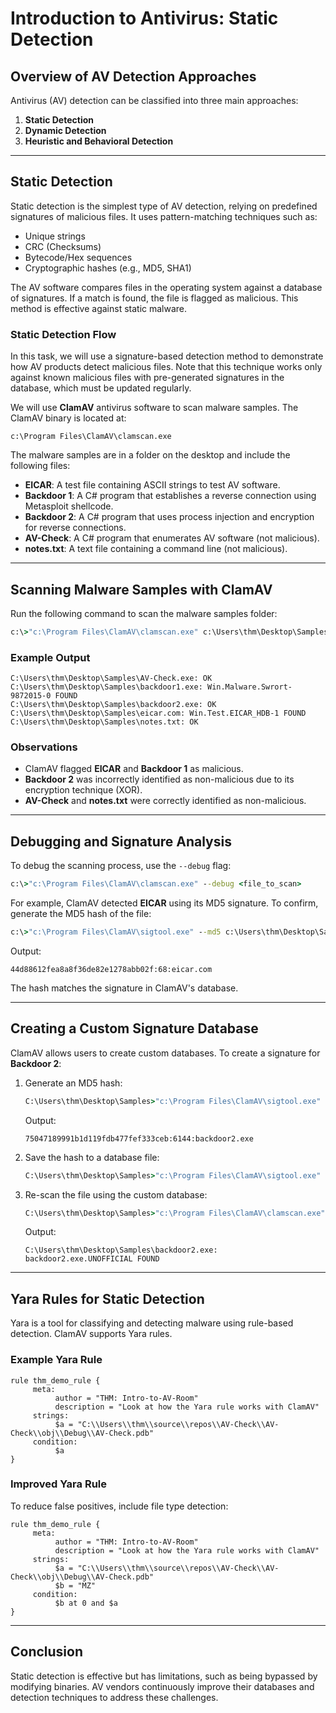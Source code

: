 # Introduction to Antivirus: Static Detection

## Overview of AV Detection Approaches

Antivirus (AV) detection can be classified into three main approaches:

1. **Static Detection**
2. **Dynamic Detection**
3. **Heuristic and Behavioral Detection**

---

## Static Detection

Static detection is the simplest type of AV detection, relying on predefined signatures of malicious files. It uses pattern-matching techniques such as:

- Unique strings
- CRC (Checksums)
- Bytecode/Hex sequences
- Cryptographic hashes (e.g., MD5, SHA1)

The AV software compares files in the operating system against a database of signatures. If a match is found, the file is flagged as malicious. This method is effective against static malware.

### Static Detection Flow

In this task, we will use a signature-based detection method to demonstrate how AV products detect malicious files. Note that this technique works only against known malicious files with pre-generated signatures in the database, which must be updated regularly.

We will use **ClamAV** antivirus software to scan malware samples. The ClamAV binary is located at:

```
c:\Program Files\ClamAV\clamscan.exe
```

The malware samples are in a folder on the desktop and include the following files:

- **EICAR**: A test file containing ASCII strings to test AV software.
- **Backdoor 1**: A C# program that establishes a reverse connection using Metasploit shellcode.
- **Backdoor 2**: A C# program that uses process injection and encryption for reverse connections.
- **AV-Check**: A C# program that enumerates AV software (not malicious).
- **notes.txt**: A text file containing a command line (not malicious).

---

## Scanning Malware Samples with ClamAV

Run the following command to scan the malware samples folder:

```cmd
c:\>"c:\Program Files\ClamAV\clamscan.exe" c:\Users\thm\Desktop\Samples
```

### Example Output

```plaintext
C:\Users\thm\Desktop\Samples\AV-Check.exe: OK
C:\Users\thm\Desktop\Samples\backdoor1.exe: Win.Malware.Swrort-9872015-0 FOUND
C:\Users\thm\Desktop\Samples\backdoor2.exe: OK
C:\Users\thm\Desktop\Samples\eicar.com: Win.Test.EICAR_HDB-1 FOUND
C:\Users\thm\Desktop\Samples\notes.txt: OK
```

### Observations

- ClamAV flagged **EICAR** and **Backdoor 1** as malicious.
- **Backdoor 2** was incorrectly identified as non-malicious due to its encryption technique (XOR).
- **AV-Check** and **notes.txt** were correctly identified as non-malicious.

---

## Debugging and Signature Analysis

To debug the scanning process, use the `--debug` flag:

```cmd
c:\>"c:\Program Files\ClamAV\clamscan.exe" --debug <file_to_scan>
```

For example, ClamAV detected **EICAR** using its MD5 signature. To confirm, generate the MD5 hash of the file:

```cmd
c:\>"c:\Program Files\ClamAV\sigtool.exe" --md5 c:\Users\thm\Desktop\Samples\eicar.com
```

Output:

```plaintext
44d88612fea8a8f36de82e1278abb02f:68:eicar.com
```

The hash matches the signature in ClamAV's database.

---

## Creating a Custom Signature Database

ClamAV allows users to create custom databases. To create a signature for **Backdoor 2**:

1. Generate an MD5 hash:

    ```cmd
    C:\Users\thm\Desktop\Samples>"c:\Program Files\ClamAV\sigtool.exe" --md5 backdoor2.exe
    ```

    Output:

    ```plaintext
    75047189991b1d119fdb477fef333ceb:6144:backdoor2.exe
    ```

2. Save the hash to a database file:

    ```cmd
    C:\Users\thm\Desktop\Samples>"c:\Program Files\ClamAV\sigtool.exe" --md5 backdoor2.exe > thm.hdb
    ```

3. Re-scan the file using the custom database:

    ```cmd
    C:\Users\thm\Desktop\Samples>"c:\Program Files\ClamAV\clamscan.exe" -d thm.hdb backdoor2.exe
    ```

    Output:

    ```plaintext
    C:\Users\thm\Desktop\Samples\backdoor2.exe: backdoor2.exe.UNOFFICIAL FOUND
    ```

---

## Yara Rules for Static Detection

Yara is a tool for classifying and detecting malware using rule-based detection. ClamAV supports Yara rules.

### Example Yara Rule

```yara
rule thm_demo_rule {
     meta:
          author = "THM: Intro-to-AV-Room"
          description = "Look at how the Yara rule works with ClamAV"
     strings:
          $a = "C:\\Users\\thm\\source\\repos\\AV-Check\\AV-Check\\obj\\Debug\\AV-Check.pdb"
     condition:
          $a
}
```

### Improved Yara Rule

To reduce false positives, include file type detection:

```yara
rule thm_demo_rule {
     meta:
          author = "THM: Intro-to-AV-Room"
          description = "Look at how the Yara rule works with ClamAV"
     strings:
          $a = "C:\\Users\\thm\\source\\repos\\AV-Check\\AV-Check\\obj\\Debug\\AV-Check.pdb"
          $b = "MZ"
     condition:
          $b at 0 and $a
}
```

---

## Conclusion

Static detection is effective but has limitations, such as being bypassed by modifying binaries. AV vendors continuously improve their databases and detection techniques to address these challenges.